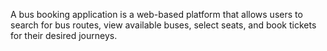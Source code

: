 
 A bus booking application is a web-based platform that allows users to search for bus routes, view available buses, select seats, and book tickets for their desired journeys. </b> 


